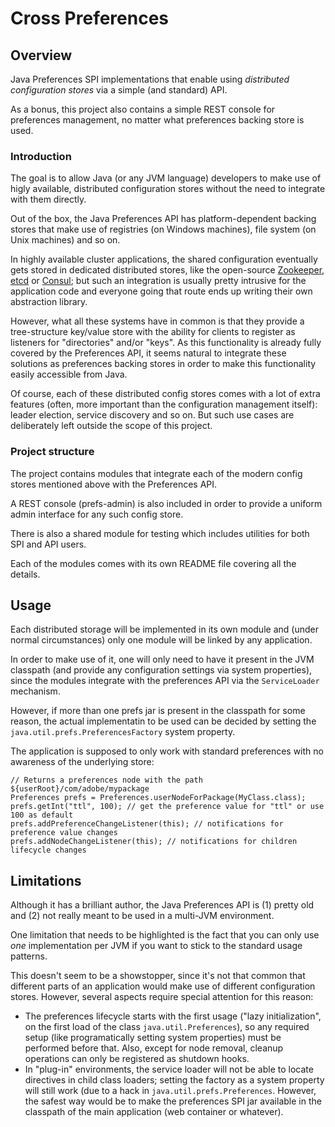 Cross Preferences
=================

## Overview

Java Preferences SPI implementations that enable using _distributed configuration stores_
via a simple (and standard) API.

As a bonus, this project also contains a simple REST console for preferences management,
no matter what preferences backing store is used.

### Introduction

The goal is to allow Java (or any JVM language) developers to make use of higly available,
distributed configuration stores without the need to integrate with them directly.

Out of the box, the Java Preferences API has platform-dependent backing stores that make use of registries
(on Windows machines), file system (on Unix machines) and so on.

In highly available cluster applications, the shared configuration eventually gets stored in dedicated
distributed stores, like the open-source [Zookeeper](http://zookeeper.apache.org/),
[etcd](https://coreos.com/using-coreos/etcd/) or [Consul](https://consul.io/);
but such an integration is usually pretty intrusive for the application code
and everyone going that route ends up writing their own abstraction library.

However, what all these systems have in common is that they provide a tree-structure key/value
store with the ability for clients to register as listeners for "directories" and/or "keys".
As this functionality is already fully covered by the Preferences API, it seems natural to integrate these
solutions as preferences backing stores in order to make this functionality easily accessible from Java.

Of course, each of these distributed config stores comes with a lot of extra features (often, more important
than the configuration management itself): leader election, service discovery and so on.
But such use cases are deliberately left outside the scope of this project.

### Project structure

The project contains modules that integrate each of the modern config stores mentioned above with the Preferences API.

A REST console (prefs-admin) is also included in order to provide a uniform admin interface for any such config store.

There is also a shared module for testing which includes utilities for both SPI and API users.

Each of the modules comes with its own README file covering all the details.

## Usage

Each distributed storage will be implemented in its own module and (under normal circumstances) only one module will
be linked by any application.

In order to make use of it, one will only need to have it present in the JVM classpath (and provide any configuration
settings via system properties), since the modules integrate with the preferences API via the `ServiceLoader` mechanism.

However, if more than one prefs jar is present in the classpath for some reason, the actual implementatin to be used
can be decided by setting the `java.util.prefs.PreferencesFactory` system property.


The application is supposed to only work with standard preferences with no awareness of the underlying store:

    // Returns a preferences node with the path ${userRoot}/com/adobe/mypackage
    Preferences prefs = Preferences.userNodeForPackage(MyClass.class);
    prefs.getInt("ttl", 100); // get the preference value for "ttl" or use 100 as default
    prefs.addPreferenceChangeListener(this); // notifications for preference value changes
    prefs.addNodeChangeListener(this); // notifications for children lifecycle changes

## Limitations

Although it has a brilliant author, the Java Preferences API is (1) pretty old and (2) not really meant to be used
in a multi-JVM environment.

One limitation that needs to be highlighted is the fact that you can only use *one* implementation per JVM
if you want to stick to the standard usage patterns.

This doesn't seem to be a showstopper, since it's not that common that different parts of an application would
make use of different configuration stores. However, several aspects require special attention for this reason:
 - The preferences lifecycle starts with the first usage ("lazy initialization", on the first load of the class
 `java.util.Preferences`), so any required setup (like programatically setting system properties) must be performed
  before that. Also, except for node removal, cleanup operations can only be registered as shutdown hooks.
 - In "plug-in" environments, the service loader will not be able to locate directives in child class loaders;
  setting the factory as a system property will still work (due to a hack in `java.util.prefs.Preferences`. However,
  the safest way would be to make the preferences SPI jar available in the classpath of the main application (web
  container or whatever).
